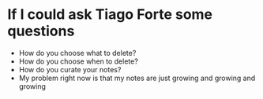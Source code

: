 # If I could ask Tiago Forte some questions

- How do you choose what to delete?
- How do you choose when to delete?
- How do you curate your notes?
- My problem right now is that my notes are just growing and growing and growing